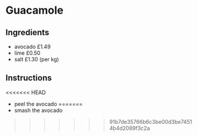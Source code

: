 # Guacamole
## Ingredients
* avocado   £1.49
* lime	    £0.50		
* salt      £1.30 (per kg)
## Instructions 
<<<<<<< HEAD
* peel the avocado
=======
* smash the avocado
>>>>>>> 91b7de35766b6c3be00d3be74514b4d2089f3c2a
